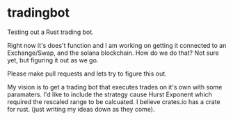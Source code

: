 # tradingbot

Testing out a Rust trading bot.

Right now it's does't function and I am working on getting it connected to an Exchange/Swap, and the solana blockchain. How do we do that? Not sure yet, but figuring it out as we go.

Please make pull requests and lets try to figure this out.

My vision is to get a trading bot that executes trades on it's own with some paramaters. I'd like to include the strategy cause Hurst Exponent which required the rescaled range to be calcuated. I believe crates.io has a crate for rust. (just writing my ideas down as they come).

